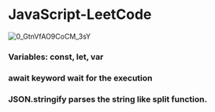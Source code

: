 # JavaScript-LeetCode

![0_GtnVfAO9CoCM_3sY](https://github.com/kvebers/JavaScript-LeetCode/assets/49612380/ac12d62a-fd42-44b5-93b7-484ccb3ffcc5)

### Variables: const, let, var
### await keyword wait for the execution
### JSON.stringify parses the string like split function. 

